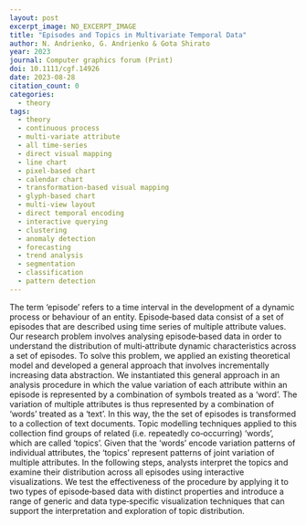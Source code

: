 ```yaml
---
layout: post
excerpt_image: NO_EXCERPT_IMAGE
title: "Episodes and Topics in Multivariate Temporal Data"
author: N. Andrienko, G. Andrienko & Gota Shirato
year: 2023
journal: Computer graphics forum (Print)
doi: 10.1111/cgf.14926
date: 2023-08-28
citation_count: 0
categories:
  - theory
tags:
  - theory
  - continuous process
  - multi-variate attribute
  - all time-series
  - direct visual mapping
  - line chart
  - pixel-based chart
  - calendar chart
  - transformation-based visual mapping
  - glyph-based chart
  - multi-view layout
  - direct temporal encoding
  - interactive querying
  - clustering
  - anomaly detection
  - forecasting
  - trend analysis
  - segmentation
  - classification
  - pattern detection
---
```

The term ‘episode’ refers to a time interval in the development of a dynamic process or behaviour of an entity. Episode‐based data consist of a set of episodes that are described using time series of multiple attribute values. Our research problem involves analysing episode‐based data in order to understand the distribution of multi‐attribute dynamic characteristics across a set of episodes. To solve this problem, we applied an existing theoretical model and developed a general approach that involves incrementally increasing data abstraction. We instantiated this general approach in an analysis procedure in which the value variation of each attribute within an episode is represented by a combination of symbols treated as a ‘word’. The variation of multiple attributes is thus represented by a combination of ‘words’ treated as a ‘text’. In this way, the the set of episodes is transformed to a collection of text documents. Topic modelling techniques applied to this collection find groups of related (i.e. repeatedly co‐occurring) ‘words’, which are called ‘topics’. Given that the ‘words’ encode variation patterns of individual attributes, the ‘topics’ represent patterns of joint variation of multiple attributes. In the following steps, analysts interpret the topics and examine their distribution across all episodes using interactive visualizations. We test the effectiveness of the procedure by applying it to two types of episode‐based data with distinct properties and introduce a range of generic and data type‐specific visualization techniques that can support the interpretation and exploration of topic distribution.
